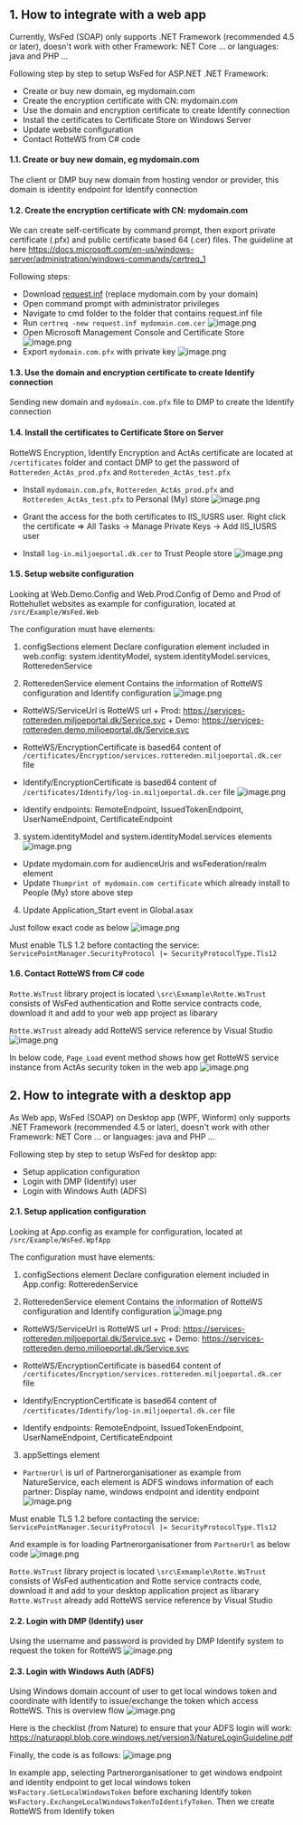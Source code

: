 ## 1. How to integrate with a web app
Currently, WsFed (SOAP) only supports .NET Framework (recommended 4.5 or later), doesn't work with other Framework: NET Core ... or languages: java and PHP ...

Following step by step to setup WsFed for ASP.NET .NET Framework:
- Create or buy new domain, eg mydomain.com
- Create the encryption certificate with CN: mydomain.com
- Use the domain and encryption certificate to create Identify connection
- Install the certificates to Certificate Store on Windows Server
- Update website configuration
- Contact RotteWS from C# code 

#### 1.1. Create or buy new domain, eg mydomain.com
The client or DMP buy new domain from hosting vendor or provider, this domain is identity endpoint for Identify connection

#### 1.2. Create the encryption certificate with CN: mydomain.com

We can create self-certificate by command prompt, then export private certificate (.pfx) and public certificate based 64 (.cer) files. The guideline at here https://docs.microsoft.com/en-us/windows-server/administration/windows-commands/certreq_1

Following steps:
- Download [request.inf](/assets/request.inf) (replace mydomain.com by your domain)
- Open command prompt with administrator privileges
- Navigate to cmd folder to the folder that contains request.inf file
-  Run `certreq -new request.inf mydomain.com.cer`
![image.png](/assets/images/00.png)
- Open Microsoft Management Console and Certificate Store
![image.png](/assets/images/01.png)
- Export `mydomain.com.pfx` with private key
![image.png](/assets/images/02.png)

#### 1.3. Use the domain and encryption certificate to create Identify connection
Sending new domain and `mydomain.com.pfx` file to DMP to create the Identify connection

#### 1.4. Install the certificates to Certificate Store on Server
RotteWS Encryption, Identify Encryption and ActAs certificate are located at ` /certificates` folder and contact DMP to get the password of `Rottereden_ActAs_prod.pfx` and `Rottereden_ActAs_test.pfx`

- Install `mydomain.com.pfx`, `Rottereden_ActAs_prod.pfx` and `Rottereden_ActAs_test.pfx` to Personal (My) store
![image.png](/assets/images/05.png)

- Grant the access for the both certificates to IIS_IUSRS user. Right click the certificate => All Tasks -> Manage Private Keys -> Add IIS_IUSRS user

- Install `log-in.miljoeportal.dk.cer` to Trust People store
![image.png](/assets/images/06.png)

#### 1.5. Setup website configuration

Looking at Web.Demo.Config and Web.Prod.Config of Demo and Prod of Rottehullet websites as example for configuration, located at `/src/Example/WsFed.Web`

The configuration must have elements:

1. configSections element 
Declare configuration element included in web.config: system.identityModel, system.identityModel.services, RotteredenService

2. RotteredenService element
Contains the information of RotteWS configuration and Identify configuration
![image.png](/assets/images/03.png)

- RotteWS/ServiceUrl is RotteWS url
\+ Prod: https://services-rottereden.miljoeportal.dk/Service.svc
\+ Demo: https://services-rottereden.demo.miljoeportal.dk/Service.svc

- RotteWS/EncryptionCertificate is based64 content of `/certificates/Encryption/services.rottereden.miljoeportal.dk.cer` file 

- Identify/EncryptionCertificate is based64 content of `/certificates/Identify/log-in.miljoeportal.dk.cer` file
![image.png](/assets/images/04.png)

- Identify endpoints: RemoteEndpoint, IssuedTokenEndpoint, UserNameEndpoint, CertificateEndpoint

3. system.identityModel and system.identityModel.services elements
![image.png](/assets/images/07.png)

- Update mydomain.com for audienceUris and wsFederation/realm element
- Update `Thumprint of mydomain.com certificate` which already install to People (My) store above step

4. Update Application_Start event in Global.asax

Just follow exact code as below
![image.png](/assets/images/08.png)

Must enable TLS 1.2 before contacting the service: 
`ServicePointManager.SecurityProtocol |= SecurityProtocolType.Tls12`

#### 1.6. Contact RotteWS from C# code 
`Rotte.WsTrust` library project is located `\src\Exmample\Rotte.WsTrust` consists of WsFed authentication and Rotte service contracts code, download it and add to your web app project as libarary

`Rotte.WsTrust` already add RotteWS service reference by Visual Studio
![image.png](/assets/images/09.png)


In below code, `Page_Load` event method shows how get RotteWS service instance from ActAs security token in the web app 
![image.png](/assets/images/10.png)

## 2. How to integrate with a desktop app
As Web app, WsFed (SOAP) on Desktop app (WPF, Winform) only supports .NET Framework (recommended 4.5 or later), doesn't work with other Framework: NET Core ... or languages: java and PHP ...

Following step by step to setup WsFed for desktop app:
- Setup application configuration
- Login with DMP (Identify) user
- Login with Windows Auth (ADFS)

#### 2.1. Setup application configuration
Looking at App.config as example for configuration, located at `/src/Example/WsFed.WpfApp`

The configuration must have elements:

1. configSections element 
Declare configuration element included in App.config:  RotteredenService

2. RotteredenService element
Contains the information of RotteWS configuration and Identify configuration
![image.png](/assets/images/11.png)

- RotteWS/ServiceUrl is RotteWS url
\+ Prod: https://services-rottereden.miljoeportal.dk/Service.svc
\+ Demo: https://services-rottereden.demo.miljoeportal.dk/Service.svc

- RotteWS/EncryptionCertificate is based64 content of `/certificates/Encryption/services.rottereden.miljoeportal.dk.cer` file 

- Identify/EncryptionCertificate is based64 content of `/certificates/Identify/log-in.miljoeportal.dk.cer` file

- Identify endpoints: RemoteEndpoint, IssuedTokenEndpoint, UserNameEndpoint, CertificateEndpoint

3. appSettings element
- `PartnerUrl` is url of Partnerorganisationer as example from NatureService, each element is ADFS windows information of each partner: Display name, windows endpoint and identity endpoint
![image.png](/assets/images/12.png)


Must enable TLS 1.2 before contacting the service: `ServicePointManager.SecurityProtocol |= SecurityProtocolType.Tls12` 

And example is for loading Partnerorganisationer from `PartnerUrl` as below code
![image.png](/assets/images/13.png)

`Rotte.WsTrust` library project is located `\src\Exmample\Rotte.WsTrust` consists of WsFed authentication and Rotte service contracts code, download it and add to your desktop application project as libarary
`Rotte.WsTrust` already add RotteWS service reference by Visual Studio

#### 2.2. Login with DMP (Identify) user
Using the username and password is provided by DMP Identify system to request the token for RotteWS
![image.png](/assets/images/14.png)


#### 2.3. Login with Windows Auth (ADFS)
Using Windows domain account of user to get local windows token and coordinate with Identify to issue/exchange the token which access RotteWS. This is overview flow
![image.png](/assets/images/ADFS_Windows_Auth.png)

Here is the checklist (from Nature) to ensure that your ADFS login will work: https://naturappl.blob.core.windows.net/version3/NatureLoginGuideline.pdf

Finally, the code is as follows:
![image.png](/assets/images/15.png)

In example app, selecting Partnerorganisationer to get windows endpoint and identity endpoint to get local windows token `WsFactory.GetLocalWindowsToken` before exchaning Identify token `WsFactory.ExchangeLocalWindowsTokenToIdentifyToken`. Then we create RotteWS from Identify token


